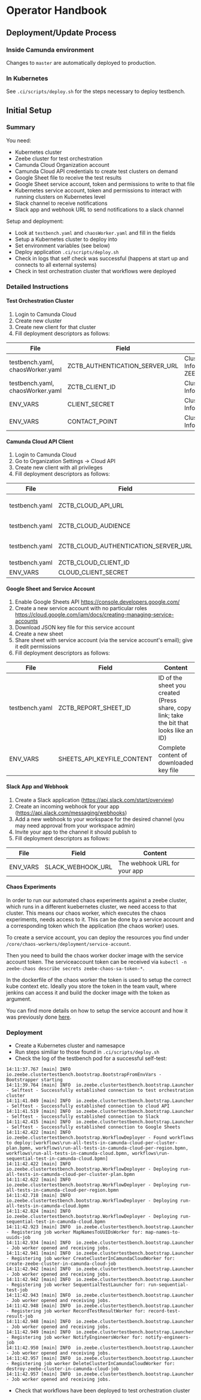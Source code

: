 # Operator Handbook

## Deployment/Update Process

### Inside Camunda environment

Changes to `master` are automatically deployed to production.

### In Kubernetes

See `.ci/scripts/deploy.sh` for the steps necessary to deploy testbench.

## Initial Setup

### Summary

You need:

- Kubernetes cluster
- Zeebe cluster for test orchestration
- Camunda Cloud Organization account
- Camunda Cloud API credentials to create test clusters on demand
- Google Sheet file to receive the test results
- Google Sheet service account, token and permissions to write to that file
- Kubernetes service account, token and permissions to interact with running clusters on Kubernetes level
- Slack channel to receive notifications
- Slack app and webhook URL to send notifications to a slack channel

Setup and deployment:

- Look at `testbench.yaml` and `chaosWorker.yaml` and fill in the fields
- Setup a Kubernetes cluster to deploy into
- Set environment variables (see below)
- Deploy application `.ci/scripts/deploy.sh`
- Check in logs that self check was successful (happens at start up and connects to all external systems)
- Check in test orchestration cluster that workflows were deployed

### Detailed Instructions

#### Test Orchestration Cluster

1. Login to Camunda Cloud
1. Create new cluster
1. Create new client for that cluster
1. Fill deployment descriptors as follows:

| File                             | Field                          | Content                                                                    |
| -------------------------------- | ------------------------------ | -------------------------------------------------------------------------- |
| testbench.yaml, chaosWorker.yaml | ZCTB_AUTHENTICATION_SERVER_URL | Cluster Client -> Connection Information -> ZEEBE_AUTHORIZATION_SERVER_URL |
| testbench.yaml, chaosWorker.yaml | ZCTB_CLIENT_ID                 | Cluster Client -> Connection Information -> ZEEBE_CLIENT_ID                |
| ENV_VARS                         | CLIENT_SECRET                  | Cluster Client -> Connection Information -> ZEEBE_CLIENT_SECRET            |
| ENV_VARS                         | CONTACT_POINT                  | Cluster Client -> Connection Information -> ZEEBE_ADDRESS                  |

#### Camunda Cloud API Client

1. Login to Camunda Cloud
1. Go to Organization Settings -> Cloud API
1. Create new client with all privileges
1. Fill deployment descriptors as follows:

| File           | Field                                | Content                                                                                                 |
| -------------- | ------------------------------------ | ------------------------------------------------------------------------------------------------------- |
| testbench.yaml | ZCTB_CLOUD_API_URL                   | Depends on the stage (e.g. `https://console.cloud.ultrawombat.com/customer-api/` for integration stage) |
| testbench.yaml | ZCTB_CLOUD_AUDIENCE                  | Depends on stage (e.g. `api.cloud.ultrawombat.com` for integration stage)                               |
| testbench.yaml | ZCTB_CLOUD_AUTHENTICATION_SERVER_URL | Depends on stage (e.g. `https://login.cloud.ultrawombat.com/oauth/token` for integration stage)         |
| testbench.yaml | ZCTB_CLOUD_CLIENT_ID                 | Cloud API -> Client -> Client Id                                                                        |
| ENV_VARS       | CLOUD_CLIENT_SECRET                  | Cloud API -> Client -> Client Secret                                                                    |

#### Google Sheet and Service Account

1. Enable Google Sheets API https://console.developers.google.com/
1. Create a new service account with no particular roles https://cloud.google.com/iam/docs/creating-managing-service-accounts
1. Download JSON key file for this service account
1. Create a new sheet
1. Share sheet with service account (via the service account's email); give it edit permissions
1. Fill deployment descriptors as follows:

| File           | Field                      | Content                                                                                  |
| -------------- | -------------------------- | ---------------------------------------------------------------------------------------- |
| testbench.yaml | ZCTB_REPORT_SHEET_ID       | ID of the sheet you created (Press share, copy link; take the bit that looks like an ID) |
| ENV_VARS       | SHEETS_API_KEYFILE_CONTENT | Complete content of downloaded key file                                                  |

#### Slack App and Webhook

1. Create a Slack application (https://api.slack.com/start/overview)
1. Create an incoming webhook for your app (https://api.slack.com/messaging/webhooks)
1. Add a new webhook to your workspace for the desired channel (you may need approval from your workspace admin)
1. Invite your app to the channel it should publish to
1. Fill deployment descriptors as follows:

| File           | Field              | Content                         |
| -------------- | ------------------ | ------------------------------- |
| ENV_VARS       | SLACK_WEBHOOK_URL  | The webhook URL for your app    |

#### Chaos Experiments

In order to run our automated chaos experiments against a zeebe cluster, which runs in a different kuebernetes cluster, we need access to that cluster.
This means our chaos worker, which executes the chaos experiments, needs access to it. This can be done by a service account and a corresponding token which the application (the chaos worker) uses.

To create a service account, you can deploy the resources you find under `/core/chaos-workers/deployment/service-account`.

Then you need to build the chaos worker docker image with the service account token. The serviceaccount token can be received via `kubectl -n zeebe-chaos describe secrets zeebe-chaos-sa-token-*`.

In the dockerfile of the chaos worker the token is used to setup the correct kube context etc. Ideally you store the token in the team vault, where jenkins can access it and build the docker image with the token as argument.

You can find more details on how to setup the service account and how it was previously done [here](https://github.com/zeebe-io/zeebe/issues/4361#issuecomment-681869448).

### Deployment

- Create a Kubernetes cluster and namesapce
- Run steps similiar to those found in `.ci/scripts/deploy.sh`
- Check the log of the testbench pod for a successful self-test:

```
14:11:37.767 [main] INFO  io.zeebe.clustertestbench.bootstrap.BootstrapFromEnvVars - Bootstrapper starting
14:11:39.764 [main] INFO  io.zeebe.clustertestbench.bootstrap.Launcher - Selftest - Successfully established connection to test orchestration cluster
14:11:41.049 [main] INFO  io.zeebe.clustertestbench.bootstrap.Launcher - Selftest - Successfully established connection to cloud API
14:11:41.519 [main] INFO  io.zeebe.clustertestbench.bootstrap.Launcher - Selftest - Successfully established connection to Slack
14:11:42.415 [main] INFO  io.zeebe.clustertestbench.bootstrap.Launcher - Selftest - Successfully established connection to Google Sheets
14:11:42.422 [main] INFO  io.zeebe.clustertestbench.bootstrap.WorkflowDeployer - Found workflows to deploy:[workflows\run-all-tests-in-camunda-cloud-per-cluster-plan.bpmn, workflows\run-all-tests-in-camunda-cloud-per-region.bpmn, workflows\run-all-tests-in-camunda-cloud.bpmn, workflows\run-sequential-test-in-camunda-cloud.bpmn]
14:11:42.422 [main] INFO  io.zeebe.clustertestbench.bootstrap.WorkflowDeployer - Deploying run-all-tests-in-camunda-cloud-per-cluster-plan.bpmn
14:11:42.622 [main] INFO  io.zeebe.clustertestbench.bootstrap.WorkflowDeployer - Deploying run-all-tests-in-camunda-cloud-per-region.bpmn
14:11:42.718 [main] INFO  io.zeebe.clustertestbench.bootstrap.WorkflowDeployer - Deploying run-all-tests-in-camunda-cloud.bpmn
14:11:42.824 [main] INFO  io.zeebe.clustertestbench.bootstrap.WorkflowDeployer - Deploying run-sequential-test-in-camunda-cloud.bpmn
14:11:42.923 [main] INFO  io.zeebe.clustertestbench.bootstrap.Launcher - Registering job worker MapNamesToUUIDsWorker for: map-names-to-uuids-job
14:11:42.934 [main] INFO  io.zeebe.clustertestbench.bootstrap.Launcher - Job worker opened and receiving jobs.
14:11:42.941 [main] INFO  io.zeebe.clustertestbench.bootstrap.Launcher - Registering job worker CreateClusterInCamundaCloudWorker for: create-zeebe-cluster-in-camunda-cloud-job
14:11:42.942 [main] INFO  io.zeebe.clustertestbench.bootstrap.Launcher - Job worker opened and receiving jobs.
14:11:42.942 [main] INFO  io.zeebe.clustertestbench.bootstrap.Launcher - Registering job worker SequentialTestLauncher for: run-sequential-test-job
14:11:42.943 [main] INFO  io.zeebe.clustertestbench.bootstrap.Launcher - Job worker opened and receiving jobs.
14:11:42.948 [main] INFO  io.zeebe.clustertestbench.bootstrap.Launcher - Registering job worker RecordTestResultWorker for: record-test-result-job
14:11:42.948 [main] INFO  io.zeebe.clustertestbench.bootstrap.Launcher - Job worker opened and receiving jobs.
14:11:42.949 [main] INFO  io.zeebe.clustertestbench.bootstrap.Launcher - Registering job worker NotifyEngineersWorker for: notify-engineers-job
14:11:42.950 [main] INFO  io.zeebe.clustertestbench.bootstrap.Launcher - Job worker opened and receiving jobs.
14:11:42.957 [main] INFO  io.zeebe.clustertestbench.bootstrap.Launcher - Registering job worker DeleteClusterInCamundaCloudWorker for: destroy-zeebe-cluster-in-camunda-cloud-job
14:11:42.957 [main] INFO  io.zeebe.clustertestbench.bootstrap.Launcher - Job worker opened and receiving jobs.
```

- Check that workflows have been deployed to test orchestration cluster
